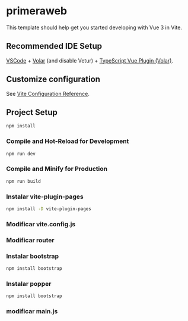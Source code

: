 # primeraweb

This template should help get you started developing with Vue 3 in Vite.

## Recommended IDE Setup

[VSCode](https://code.visualstudio.com/) + [Volar](https://marketplace.visualstudio.com/items?itemName=Vue.volar) (and disable Vetur) + [TypeScript Vue Plugin (Volar)](https://marketplace.visualstudio.com/items?itemName=Vue.vscode-typescript-vue-plugin).

## Customize configuration

See [Vite Configuration Reference](https://vitejs.dev/config/).

## Project Setup

```sh
npm install
```

### Compile and Hot-Reload for Development

```sh
npm run dev
```

### Compile and Minify for Production

```sh
npm run build
```

### Instalar vite-plugin-pages

```sh
npm install -D vite-plugin-pages
```

### Modificar vite.config.js

### Modificar router

### Instalar bootstrap

```sh
npm install bootstrap
```

### Instalar popper

```sh
npm install bootstrap
```

### modificar main.js

